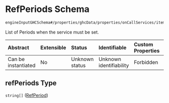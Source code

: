 # RefPeriods Schema

```txt
engineInputGHCSchema#/properties/ghcData/properties/onCallServices/items/properties/refPeriods
```

List of Periods when the service must be set.

| Abstract            | Extensible | Status         | Identifiable            | Custom Properties | Additional Properties | Access Restrictions | Defined In                                                        |
| :------------------ | :--------- | :------------- | :---------------------- | :---------------- | :-------------------- | :------------------ | :---------------------------------------------------------------- |
| Can be instantiated | No         | Unknown status | Unknown identifiability | Forbidden         | Allowed               | none                | [ghc.schema.json*](../out/ghc.schema.json "open original schema") |

## refPeriods Type

`string[]` ([RefPeriod](ghc-properties-ghcdata-properties-oncallservices-oncallservice-properties-refperiods-refperiod.md))
